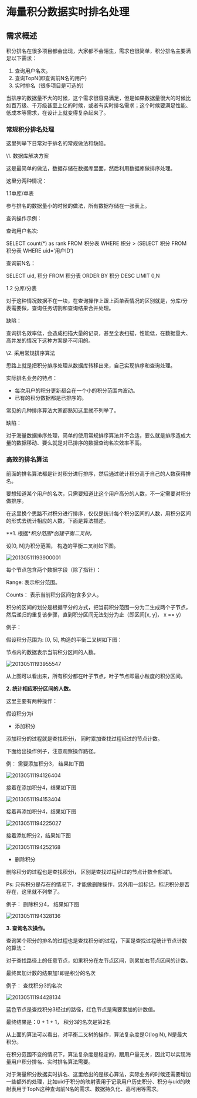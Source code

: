 # 海量积分数据实时排名处理



## 需求概述

积分排名在很多项目都会出现，大家都不会陌生，需求也很简单，积分排名主要满足以下需求：



1. 查询用户名次。
2. 查询TopN(即查询前N名的用户)
3. 实时排名（很多项目是可选的）





当排序的数据量不大的时候，这个需求很容易满足，但是如果数据量很大的时候比如百万级、千万级甚至上亿的时候，或者有实时排名需求；这个时候要满足性能、低成本等需求，在设计上就变得复杂起来了。

### 常规积分排名处理

这里列举下日常对于排名的常规做法和缺陷。

\1. 数据库解决方案

这是最简单的做法，数据存储在数据库里面，然后利用数据库做排序处理。

这里分两种情况：

1.1单库/单表

参与排名的数据量小的时候的做法，所有数据存储在一张表上。

查询操作示例：

查询用户名次:

SELECT count(*) as rank FROM 积分表 WHERE 积分 > (SELECT 积分 FROM 积分表 WHERE uid=’用户ID’)



查询前N名：

SELECT uid, 积分 FROM 积分表 ORDER BY 积分 DESC LIMIT 0,N



1.2 分库/分表

对于这种情况数据不在一块，在查询操作上跟上面单表情况的区别就是，分库/分表需要做，查询任务切割和查询结果合并处理。

缺陷：

查询排名效率低，会造成扫描大量的记录，甚至全表扫描，性能低，在数据量大、高并发的情况下这种方案是不可用的。



\2. 采用常规排序算法

思路上就是把积分排序处理从数据库转移出来，自己实现排序和查询处理。

实际排名业务的特点：



- 每次用户的积分更新都会在一个小的积分范围内波动。
- 已有的积分数据都是已排序的。





常见的几种排序算法大家都熟知这里就不列举了。

缺陷：

对于海量数据排序处理，简单的使用常规排序算法并不合适，要么就是排序造成大量的数据移动、要么就是对已排序的数据查询名次效率不高。

### 高效的排名算法

前面的排名算法都是针对积分进行排序，然后通过统计积分高于自己的人数获得排名。

要想知道某个用户的名次，只需要知道比这个用户高分的人数，不一定需要对积分做排序。



在这里换个思路不对积分进行排序，仅仅是统计每个积分区间的人数，用积分区间的形式去统计相应的人数，下面是算法描述。



**1. 根据\**积分范围\**创建平衡二叉树。**

设[0, N]为积分范围， 构造的平衡二叉树如下图。

![20130511193900001](Study/复习/02-BAT面试题汇总及详解(进大厂必看)/BAT面试题汇总及详解(进大厂必看)_子文档/海量积分数据实时排名处理.assets/20130511193900001.png)



每个节点包含两个数据字段（除了指针）：

Range: 表示积分范围。

Counts： 表示当前积分区间包含多少人。



积分的区间的划分是根据平分的方式，把当前积分范围一分为二生成两个子节点，然后递归的重复该步骤，直到积分区间无法划分为止（即区间[x, y]， x == y）



例子：

假设积分范围为: [0, 5], 构造的平衡二叉树如下图：

节点内的数据表示当前积分区间的人数。

![20130511193955547](Study/复习/02-BAT面试题汇总及详解(进大厂必看)/BAT面试题汇总及详解(进大厂必看)_子文档/海量积分数据实时排名处理.assets/20130511193955547.png)





从上图可以看出来，所有积分都在叶子节点，叶子节点即最小粒度的积分区间。



**2. 统计相应积分区间的人数。**

这里主要有两种操作：

假设积分为i



- 添加积分



添加积分的过程就是查找积分i， 同时累加查找过程经过的节点计数。

下面给出操作例子，注意观察操作路径。

例： 需要添加积分3， 结果如下图

![20130511194126404](Study/复习/02-BAT面试题汇总及详解(进大厂必看)/BAT面试题汇总及详解(进大厂必看)_子文档/海量积分数据实时排名处理.assets/20130511194126404.png)





接着在添加积分4，结果如下图

![20130511194153404](Study/复习/02-BAT面试题汇总及详解(进大厂必看)/BAT面试题汇总及详解(进大厂必看)_子文档/海量积分数据实时排名处理.assets/20130511194153404.png)



接着再添加积分4，结果如下图

![20130511194225027](Study/复习/02-BAT面试题汇总及详解(进大厂必看)/BAT面试题汇总及详解(进大厂必看)_子文档/海量积分数据实时排名处理.assets/20130511194225027.png)





接着添加积分2，结果如下图

![20130511194252168](Study/复习/02-BAT面试题汇总及详解(进大厂必看)/BAT面试题汇总及详解(进大厂必看)_子文档/海量积分数据实时排名处理.assets/20130511194252168.png)









-  删除积分



删除积分的过程也是查找积分i， 区别是查找过程经过的节点计数全部减1。

Ps: 只有积分是存在的情况下，才能做删除操作，另外用一组标记，标识积分是否存在，这里就不列举了。

例子： 删除积分4， 结果如下图

![20130511194328136](Study/复习/02-BAT面试题汇总及详解(进大厂必看)/BAT面试题汇总及详解(进大厂必看)_子文档/海量积分数据实时排名处理.assets/20130511194328136.png)







**3. 查询名次操作。**

查询某个积分的排名的过程也是查找积分i的过程，下面是查找过程统计节点计数的算法：

对于查找路径上的任意节点，如果积分在左节点区间，则累加右节点区间的计数。



最终累加计数的结果加1即是积分的名次

例子： 查找积分3的名次

![20130511194428134](Study/复习/02-BAT面试题汇总及详解(进大厂必看)/BAT面试题汇总及详解(进大厂必看)_子文档/海量积分数据实时排名处理.assets/20130511194428134.png)



蓝色节点是查找积分3经过的路径，红色节点是需要累加的计数值。

最终结果是：0 + 1 + 1， 积分3的名次是第2名



从上面的算法可以看出，对平衡二叉树的操作，算法复杂度是O(log N), N是最大积分。

在积分范围不变的情况下，算法复杂度是稳定的，跟用户量无关，因此可以实现海量用户积分排名、实时排名算法需要。





对于海量积分数据实时排名、这里给出的是核心算法，实际业务的时候还需要增加一些额外的处理，比如uid于积分的映射表用于记录用户历史积分、积分与uid的映射表用于TopN这种查询前N名的需求、数据持久化、高可用等需求。